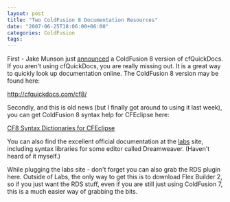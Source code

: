 ```yaml
---
layout: post
title: "Two ColdFusion 8 Documentation Resources"
date: "2007-06-25T18:06:00+06:00"
categories: ColdFusion 
tags: 
---
```


First - Jake Munson just <a href="http://techfeed.net/blog/index.cfm/2007/6/25/CFQuickDocs-for-ColdFusion-8-Released">announced</a> a ColdFusion 8 version of cfQuickDocs. If you aren't using cfQuickDocs, you are really missing out. It is a great way to quickly look up documentation online. The ColdFusion 8 version may be found here:

<a href="http://cfquickdocs.com/cf8/">http://cfquickdocs.com/cf8/</a>

Secondly, and this is old news (but I finally got around to using it last week), you can get ColdFusion 8 syntax help for CFEclipse here:

<a href="http://www.markdrew.co.uk/blog/index.cfm/2007/6/7/CF8-Syntax-Dictionaries-for-CFEclipse">CF8 Syntax Dictionaries for CFEclipse</a>

You can also find the excellent official documentation at the <a href="http://labs.adobe.com/technologies/coldfusion8/">labs</a> site, including syntax libraries for some editor called Dreamweaver. (Haven't heard of it myself.) 

While plugging the labs site - don't forget you can also grab the RDS plugin here. Outside of Labs, the only way to get this is to download Flex Builder 2, so if you just want the RDS stuff, even if you are still just using ColdFusion 7, this is a much easier way of grabbing the bits.